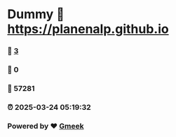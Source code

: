 # Dummy :link: https://planenalp.github.io 
### :page_facing_up: [3](https://planenalp.github.io/tag.html) 
### :speech_balloon: 0 
### :hibiscus: 57281 
### :alarm_clock: 2025-03-24 05:19:32 
### Powered by :heart: [Gmeek](https://github.com/Meekdai/Gmeek)
